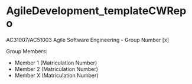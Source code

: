 # AgileDevelopment_templateCWRepo
AC31007/AC51003 Agile Software Engineering - Group Number [x]

Group Members:
- Member 1 (Matriculation Number)
- Member 2 (Matriculation Number)
- Member X (Matriculation Number)
